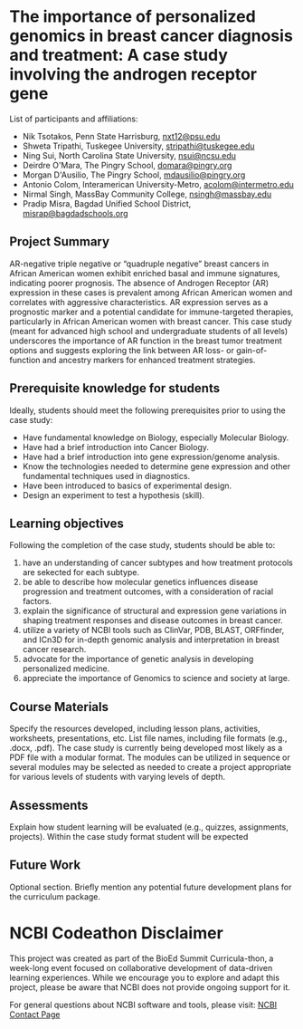 # The importance of personalized genomics in breast cancer diagnosis and treatment: A case study involving the androgen receptor gene

List of participants and affiliations:
- Nik Tsotakos, Penn State Harrisburg, nxt12@psu.edu
- Shweta Tripathi, Tuskegee University, stripathi@tuskegee.edu
- Ning Sui, North Carolina State University, nsui@ncsu.edu
- Deirdre O'Mara, The Pingry School, domara@pingry.org
- Morgan D'Ausilio, The Pingry School, mdausilio@pingry.org
- Antonio Colom, Interamerican University-Metro, acolom@intermetro.edu
- Nirmal Singh, MassBay Community College, nsingh@massbay.edu
- Pradip Misra, Bagdad Unified School District, misrap@bagdadschools.org

## Project Summary
AR-negative triple negative or “quadruple negative” breast cancers in African American women exhibit enriched basal and immune signatures, indicating poorer prognosis. The absence of Androgen Receptor (AR) expression in these cases is prevalent among African American women and correlates with aggressive characteristics. AR expression serves as a prognostic marker and a potential candidate for immune-targeted therapies, particularly in African American women with breast cancer. This case study (meant for advanced high school and undergraduate students of all levels) underscores the importance of AR function in the breast tumor treatment options and suggests exploring the link between AR loss- or gain-of-function and ancestry markers for enhanced treatment strategies.

## Prerequisite knowledge for students
Ideally, students should meet the following prerequisites prior to using the case study: 
- Have fundamental knowledge on Biology, especially Molecular Biology.
- Have had a brief introduction into Cancer Biology.
- Have had a brief introduction into gene expression/genome analysis.
- Know the technologies needed to determine gene expression and other fundamental techniques used in diagnostics.
- Have been introduced to basics of experimental design.
- Design an experiment to test a hypothesis (skill).

## Learning objectives
Following the completion of the case study, students should be able to: 
1. have an understanding of cancer subtypes and how treatment protocols are sekected for each subtype.
2. be able to describe how molecular genetics influences disease progression and treatment outcomes, with a consideration of racial factors.
3. explain the significance of structural and expression gene variations in shaping treatment responses and disease outcomes in breast cancer.
4. utilize a variety of NCBI tools such as ClinVar, PDB, BLAST, ORFfinder, and ICn3D for in-depth genomic analysis and interpretation in breast cancer research.
5. advocate for the importance of genetic analysis in developing personalized medicine.
6. appreciate the importance of Genomics to science and society at large.

## Course Materials
Specify the resources developed, including lesson plans, activities, worksheets, presentations, etc. List file names, including file formats (e.g., .docx, .pdf).
The case study is currently being developed most likely as a PDF file with a modular format. The modules can be utilized in sequence or several modules may be selected as needed to create a project appropriate for various levels of students with varying levels of depth.  

## Assessments
Explain how student learning will be evaluated (e.g., quizzes, assignments, projects).
Within the case study format student will be expected 

## Future Work
Optional section. Briefly mention any potential future development plans for the curriculum package.

# NCBI Codeathon Disclaimer
This project was created as part of the BioEd Summit Curricula-thon, a week-long event focused on collaborative development of data-driven learning experiences. While we encourage you to explore and adapt this project, please be aware that NCBI does not provide ongoing support for it.

For general questions about NCBI software and tools, please visit: [NCBI Contact Page](https://www.ncbi.nlm.nih.gov/home/about/contact/)

